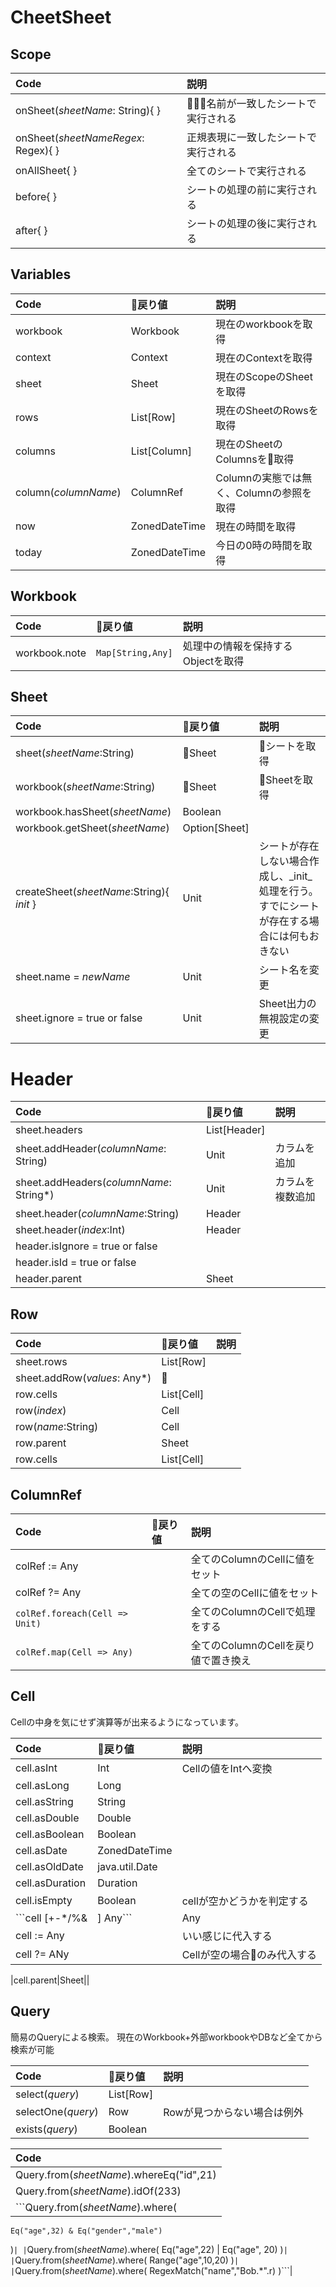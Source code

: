 
# CheetSheet

## Scope

|Code|説明|
|:--|:--|
|onSheet(_sheetName_: String){ }|名前が一致したシートで実行される|
|onSheet(_sheetNameRegex_: Regex){ }|正規表現に一致したシートで実行される|
|onAllSheet{ }|全てのシートで実行される|
|before{ }|シートの処理の前に実行される|
|after{ }|シートの処理の後に実行される|


## Variables

|Code|戻り値|説明|
|:--|:--|:--|
|workbook|Workbook|現在のworkbookを取得|
|context|Context|現在のContextを取得|
|sheet|Sheet|現在のScopeのSheetを取得|
|rows|List[Row]|現在のSheetのRowsを取得|
|columns|List[Column]|現在のSheetのColumnsを取得|
|column(_columnName_)|ColumnRef|Columnの実態では無く、Columnの参照を取得|
|now|ZonedDateTime|現在の時間を取得|
|today|ZonedDateTime|今日の0時の時間を取得|


## Workbook

|Code|戻り値|説明|
|:--|:--|:--|
|workbook.note|```Map[String,Any]```|処理中の情報を保持するObjectを取得|


## Sheet

|Code|戻り値|説明|
|:--|:--|:--|
|sheet(_sheetName_:String)|Sheet|シートを取得|
|workbook(_sheetName_:String)|Sheet|Sheetを取得|
|workbook.hasSheet(_sheetName_)|Boolean||
|workbook.getSheet(_sheetName_)|Option[Sheet]||
|createSheet(_sheetName_:String){ _init_ }|Unit|シートが存在しない場合作成し、_init_処理を行う。すでにシートが存在する場合には何もおきない|
|sheet.name = _newName_|Unit|シート名を変更|
|sheet.ignore = true or false|Unit|Sheet出力の無視設定の変更|

# Header


|Code|戻り値|説明|
|:--|:--|:--|
|sheet.headers|List[Header]||
|sheet.addHeader(_columnName_: String)|Unit|カラムを追加|
|sheet.addHeaders(_columnName_: String*)|Unit|カラムを複数追加|
|sheet.header(_columnName_:String)|Header||
|sheet.header(_index_:Int)|Header||
|header.isIgnore = true or false|||
|header.isId = true or false|||
|header.parent|Sheet||


## Row

|Code|戻り値|説明|
|:--|:--|:--|
|sheet.rows|List[Row]||
|sheet.addRow(_values_: Any*)||
|row.cells|List[Cell]||
|row(_index_)|Cell||
|row(_name_:String)|Cell||
|row.parent|Sheet||
|row.cells|List[Cell]|

## ColumnRef

|Code|戻り値|説明|
|:--|:--|:--|
|colRef := Any||全てのColumnのCellに値をセット|
|colRef ?= Any||全ての空のCellに値をセット|
|```colRef.foreach(Cell => Unit)```||全てのColumnのCellで処理をする|
|```colRef.map(Cell => Any)```||全てのColumnのCellを戻り値で置き換え|



## Cell

Cellの中身を気にせず演算等が出来るようになっています。

|Code|戻り値|説明|
|:--|:--|:--|
|cell.asInt|Int|Cellの値をIntへ変換|
|cell.asLong|Long||
|cell.asString|String||
|cell.asDouble|Double||
|cell.asBoolean|Boolean||
|cell.asDate|ZonedDateTime||
|cell.asOldDate|java.util.Date||
|cell.asDuration|Duration||
|cell.isEmpty|Boolean|cellが空かどうかを判定する|
|```cell [+-*/%&|] Any```|Any|いい感じの演算を行う|
|cell := Any||いい感じに代入する|
|cell ?= ANy||Cellが空の場合のみ代入する|

|cell.parent|Sheet||

## Query

簡易のQueryによる検索。
現在のWorkbook+外部workbookやDBなど全てから検索が可能


|Code|戻り値|説明|
|:--|:--|:--|
|select(_query_)|List[Row]||
|selectOne(_query_)|Row|Rowが見つからない場合は例外|
|exists(_query_)|Boolean||

|Code|
|:--|
|Query.from(_sheetName_).whereEq("id",21)|
|Query.from(_sheetName_).idOf(233)|
|```Query.from(_sheetName_).where(
    Eq("age",32) & Eq("gender","male")
)```|
|```Query.from(_sheetName_).where(
    Eq("age",22) | Eq("age", 20)
)```|
|```Query.from(_sheetName_).where(
    Range("age",10,20)
)```|
|```Query.from(_sheetName_).where(
    RegexMatch("name","Bob.*".r)
)```|

